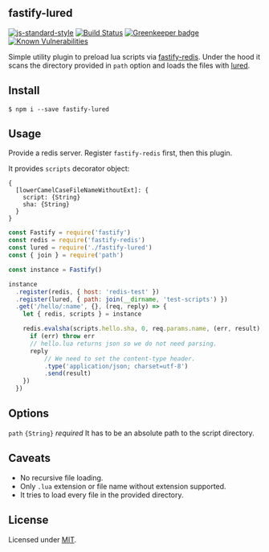 ## fastify-lured

[![js-standard-style](https://img.shields.io/badge/code%20style-standard-brightgreen.svg?style=flat)](http://standardjs.com/)
[![Build Status](https://travis-ci.org/lependu/fastify-lured.svg?branch=master)](https://travis-ci.org/lependu/fastify-lured)
[![Greenkeeper badge](https://badges.greenkeeper.io/lependu/fastify-lured.svg)](https://greenkeeper.io/)
[![Known Vulnerabilities](https://snyk.io/test/github/lependu/fastify-lured/badge.svg)](https://snyk.io/test/github/lependu/fastify-lured)

Simple utility plugin to preload lua scripts via [fastify-redis](https://github.com/fastify/fastify-redis). Under the hood it scans the directory provided in `path` option and loads the files with [lured](https://github.cm/enobufs/lured).

## Install
```
$ npm i --save fastify-lured
```

## Usage

Provide a redis server.
Register `fastify-redis` first, then this plugin.

It provides `scripts` decorator object:
```
{
  [lowerCamelCaseFileNameWithoutExt]: {
    script: {String}
    sha: {String}
  }
}
```

```js
const Fastify = require('fastify')
const redis = require('fastify-redis')
const lured = require('./fastify-lured')
const { join } = require('path')

const instance = Fastify()

instance
  .register(redis, { host: 'redis-test' })
  .register(lured, { path: join(__dirname, 'test-scripts') })
  .get('/hello/:name', {}, (req, reply) => {
    let { redis, scripts } = instance

    redis.evalsha(scripts.hello.sha, 0, req.params.name, (err, result) => {
      if (err) throw err
      // hello.lua returns json so we do not need parsing.
      reply
          // We need to set the content-type header.
          .type('application/json; charset=utf-8')
          .send(result)
    })
  })
```

## Options

`path` `{String}` *required* It has to be an absolute path to the script directory.

## Caveats

- No recursive file loading.
- Only `.lua` extension or file name without extension supported.
- It tries to load every file in the provided directory.

## License

Licensed under [MIT](./LICENSE).
